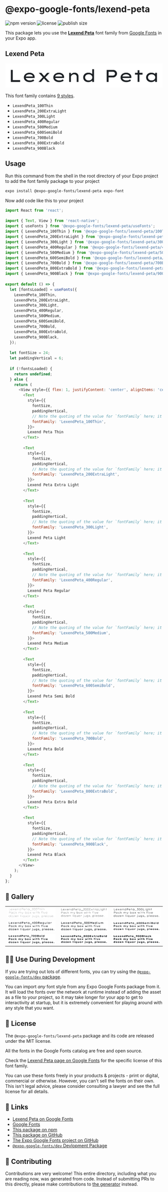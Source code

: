 # @expo-google-fonts/lexend-peta

![npm version](https://flat.badgen.net/npm/v/@expo-google-fonts/lexend-peta)
![license](https://flat.badgen.net/github/license/expo/google-fonts)
![publish size](https://flat.badgen.net/packagephobia/install/@expo-google-fonts/lexend-peta)

This package lets you use the [**Lexend Peta**](https://fonts.google.com/specimen/Lexend+Peta) font family from [Google Fonts](https://fonts.google.com/) in your Expo app.

## Lexend Peta

![Lexend Peta](./font-family.png)

This font family contains [9 styles](#-gallery).

- `LexendPeta_100Thin`
- `LexendPeta_200ExtraLight`
- `LexendPeta_300Light`
- `LexendPeta_400Regular`
- `LexendPeta_500Medium`
- `LexendPeta_600SemiBold`
- `LexendPeta_700Bold`
- `LexendPeta_800ExtraBold`
- `LexendPeta_900Black`

## Usage

Run this command from the shell in the root directory of your Expo project to add the font family package to your project
```sh
expo install @expo-google-fonts/lexend-peta expo-font
```

Now add code like this to your project
```js
import React from 'react';

import { Text, View } from 'react-native';
import { useFonts } from '@expo-google-fonts/lexend-peta/useFonts';
import { LexendPeta_100Thin } from '@expo-google-fonts/lexend-peta/100Thin';
import { LexendPeta_200ExtraLight } from '@expo-google-fonts/lexend-peta/200ExtraLight';
import { LexendPeta_300Light } from '@expo-google-fonts/lexend-peta/300Light';
import { LexendPeta_400Regular } from '@expo-google-fonts/lexend-peta/400Regular';
import { LexendPeta_500Medium } from '@expo-google-fonts/lexend-peta/500Medium';
import { LexendPeta_600SemiBold } from '@expo-google-fonts/lexend-peta/600SemiBold';
import { LexendPeta_700Bold } from '@expo-google-fonts/lexend-peta/700Bold';
import { LexendPeta_800ExtraBold } from '@expo-google-fonts/lexend-peta/800ExtraBold';
import { LexendPeta_900Black } from '@expo-google-fonts/lexend-peta/900Black';

export default () => {
  let [fontsLoaded] = useFonts({
    LexendPeta_100Thin,
    LexendPeta_200ExtraLight,
    LexendPeta_300Light,
    LexendPeta_400Regular,
    LexendPeta_500Medium,
    LexendPeta_600SemiBold,
    LexendPeta_700Bold,
    LexendPeta_800ExtraBold,
    LexendPeta_900Black,
  });

  let fontSize = 24;
  let paddingVertical = 6;

  if (!fontsLoaded) {
    return undefined;
  } else {
    return (
      <View style={{ flex: 1, justifyContent: 'center', alignItems: 'center' }}>
        <Text
          style={{
            fontSize,
            paddingVertical,
            // Note the quoting of the value for `fontFamily` here; it expects a string!
            fontFamily: 'LexendPeta_100Thin',
          }}>
          Lexend Peta Thin
        </Text>

        <Text
          style={{
            fontSize,
            paddingVertical,
            // Note the quoting of the value for `fontFamily` here; it expects a string!
            fontFamily: 'LexendPeta_200ExtraLight',
          }}>
          Lexend Peta Extra Light
        </Text>

        <Text
          style={{
            fontSize,
            paddingVertical,
            // Note the quoting of the value for `fontFamily` here; it expects a string!
            fontFamily: 'LexendPeta_300Light',
          }}>
          Lexend Peta Light
        </Text>

        <Text
          style={{
            fontSize,
            paddingVertical,
            // Note the quoting of the value for `fontFamily` here; it expects a string!
            fontFamily: 'LexendPeta_400Regular',
          }}>
          Lexend Peta Regular
        </Text>

        <Text
          style={{
            fontSize,
            paddingVertical,
            // Note the quoting of the value for `fontFamily` here; it expects a string!
            fontFamily: 'LexendPeta_500Medium',
          }}>
          Lexend Peta Medium
        </Text>

        <Text
          style={{
            fontSize,
            paddingVertical,
            // Note the quoting of the value for `fontFamily` here; it expects a string!
            fontFamily: 'LexendPeta_600SemiBold',
          }}>
          Lexend Peta Semi Bold
        </Text>

        <Text
          style={{
            fontSize,
            paddingVertical,
            // Note the quoting of the value for `fontFamily` here; it expects a string!
            fontFamily: 'LexendPeta_700Bold',
          }}>
          Lexend Peta Bold
        </Text>

        <Text
          style={{
            fontSize,
            paddingVertical,
            // Note the quoting of the value for `fontFamily` here; it expects a string!
            fontFamily: 'LexendPeta_800ExtraBold',
          }}>
          Lexend Peta Extra Bold
        </Text>

        <Text
          style={{
            fontSize,
            paddingVertical,
            // Note the quoting of the value for `fontFamily` here; it expects a string!
            fontFamily: 'LexendPeta_900Black',
          }}>
          Lexend Peta Black
        </Text>
      </View>
    );
  }
};

```

## 🔡 Gallery


||||
|-|-|-|
|![LexendPeta_100Thin](.//100Thin/LexendPeta_100Thin.ttf.png)|![LexendPeta_200ExtraLight](.//200ExtraLight/LexendPeta_200ExtraLight.ttf.png)|![LexendPeta_300Light](.//300Light/LexendPeta_300Light.ttf.png)||
|![LexendPeta_400Regular](.//400Regular/LexendPeta_400Regular.ttf.png)|![LexendPeta_500Medium](.//500Medium/LexendPeta_500Medium.ttf.png)|![LexendPeta_600SemiBold](.//600SemiBold/LexendPeta_600SemiBold.ttf.png)||
|![LexendPeta_700Bold](.//700Bold/LexendPeta_700Bold.ttf.png)|![LexendPeta_800ExtraBold](.//800ExtraBold/LexendPeta_800ExtraBold.ttf.png)|![LexendPeta_900Black](.//900Black/LexendPeta_900Black.ttf.png)||


## 👩‍💻 Use During Development

If you are trying out lots of different fonts, you can try using the [`@expo-google-fonts/dev` package](https://github.com/expo/google-fonts/tree/master/font-packages/dev#readme).

You can import *any* font style from any Expo Google Fonts package from it. It will load the fonts
over the network at runtime instead of adding the asset as a file to your project, so it may take longer
for your app to get to interactivity at startup, but it is extremely convenient
for playing around with any style that you want.

## 📖 License

The `@expo-google-fonts/lexend-peta` package and its code are released under the MIT license.

All the fonts in the Google Fonts catalog are free and open source.

Check the [Lexend Peta page on Google Fonts](https://fonts.google.com/specimen/Lexend+Peta) for the specific license of this font family.

You can use these fonts freely in your products & projects - print or digital, commercial or otherwise. However, you can't sell the fonts on their own. This isn't legal advice, please consider consulting a lawyer and see the full license for all details.

## 🔗 Links

- [Lexend Peta on Google Fonts](https://fonts.google.com/specimen/Lexend+Peta)
- [Google Fonts](https://fonts.google.com/)
- [This package on npm](https://www.npmjs.com/package/@expo-google-fonts/lexend-peta)
- [This package on GitHub](https://github.com/expo/google-fonts/tree/master/font-packages/lexend-peta)
- [The Expo Google Fonts project on GitHub](https://github.com/expo/google-fonts)
- [`@expo-google-fonts/dev` Devlopment Package](https://github.com/expo/google-fonts/tree/master/font-packages/dev)

## 🤝 Contributing

Contributions are very welcome! This entire directory, including what you are reading now, was generated from code. Instead of submitting PRs to this directly, please make contributions to [the generator](https://github.com/expo/google-fonts/tree/master/packages/generator) instead.
